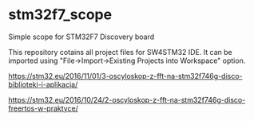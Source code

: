 # stm32f7_scope
Simple scope for STM32F7 Discovery board

This repository cotains all project files for SW4STM32 IDE. It can be imported using "File->Import->Existing Projects into Workspace" option.

https://stm32.eu/2016/11/01/3-oscyloskop-z-fft-na-stm32f746g-disco-biblioteki-i-aplikacja/

https://stm32.eu/2016/10/24/2-oscyloskop-z-fft-na-stm32f746g-disco-freertos-w-praktyce/
